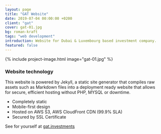 ```yaml
---
layout: page
title: "GAT Website"
date: 2019-07-04 00:00:00 +0200
client: "gat"
cover: gat-01.jpg
bg: roman-kraft
tags: "web development"
introduction: Website for Dubai & Luxembourg based investment company.
featured: false
---
```


{% include project-image.html image="gat-01.jpg" %}

### Website technology

This website is powered by Jekyll, a static site generator that compiles raw assets such as Markdown files into a deployment ready website that allows for secure, efficient hosting without PHP, MYSQL or downtime.

- Completely static
- Mobile-first design
- Hosted on AWS S3, AWS CloudFront CDN (99.9% SLA)
- Secured by SSL Certificate

See for yourself at [gat.investments](http://gat.investments.s3-website.eu-central-1.amazonaws.com)
